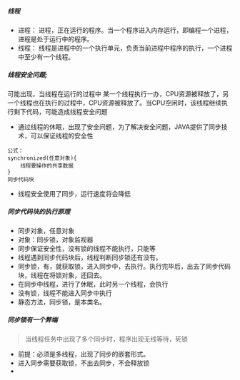 ##### 线程
- 进程： 进程，正在运行的程序。当一个程序进入内存运行，即编程一个进程，进程是处于运行中的程序。
- 线程： 线程是进程中的一个执行单元，负责当前进程中程序的执行，一个进程中至少有一个线程。

##### 线程安全问题;
可能出现，当线程在运行的过程中 某一个线程执行一办，CPU资源被释放了，另一个线程也在执行的过程中，CPU资源被释放了。当CPU空闲时，该线程继续执行剩下代码，可能造成线程安全问题
- 通过线程的休眠，出现了安全问题，为了解决安全问题，JAVA提供了同步技术，可以保证线程的安全性

```
公式：
synchronized(任意对象){
    线程要操作的共享数据
}
同步代码块

```
- 线程安全使用了同步，运行速度将会降低

##### 同步代码块的执行原理
- 同步对象，任意对象
- 对象：同步锁，对象监视器
- 同步保证安全性，没有锁的线程不能执行，只能等
-  线程遇到同步代码块后，线程判断同步锁还有没有。
-  同步锁，有，就获取锁，进入同步中，去执行。执行完毕后，出去了同步代码块，线程在将锁对象，还回去。
-  在同步中线程，进行了休眠，此时另一个线程，会执行
-  没有锁，线程不能进入同步中执行
-  静态方法，同步锁，是本类名。
#####  同步锁有一个弊端
> 当线程任务中出现了多个同步时，程序出现无线等待，死锁
- 前提：必须是多线程，出现了同步的嵌套形式。
- 进入同步需要获取锁，不出去同步，不会释放锁
- 
